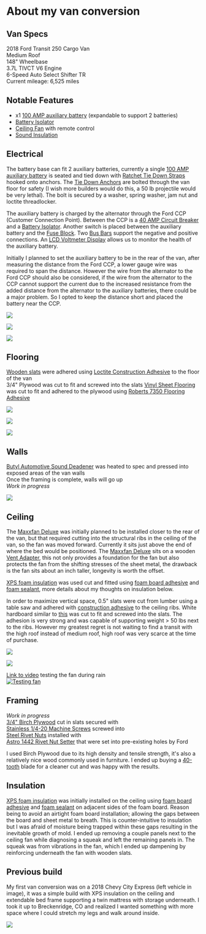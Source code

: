 # About my van conversion

## Van Specs
2018 Ford Transit 250 Cargo Van  
Medium Roof  
148" Wheelbase  
3.7L TIVCT V6 Engine  
6-Speed Auto Select Shifter TR  
Current mileage: 6,525 miles

## Notable Features
- x1 [100 AMP auxiliary battery](https://amzn.to/2SBM3h0) (expandable to support 2 batteries)
- [Battery Isolator](https://amzn.to/3w7A7S1)
- [Ceiling Fan](https://amzn.to/3qB7eMV) with remote control
- [Sound Insulation](https://amzn.to/3jw4jDO)

## Electrical
The battery base can fit 2 auxiliary batteries, currently a single [100 AMP auxiliary battery](https://amzn.to/2SBM3h0) is seated and tied down with [Ratchet Tie Down Straps](https://amzn.to/3653kCw) hooked onto anchors. The [Tie Down Anchors](https://amzn.to/3qB4mzF) are bolted through the van floor for safety (I wish more builders would do this, a 50 lb projectile would be very lethal). The bolt is secured by a washer, spring washer, jam nut and loctite threadlocker. 

The auxiliary battery is charged by the alternator through the Ford CCP (Customer Connection Point). Between the CCP is a [40 AMP Circuit Breaker](https://amzn.to/3yoxIUH) and a [Battery Isolator](https://amzn.to/3w7A7S1). Another switch is placed between the auxiliary battery and the [Fuse Block](https://amzn.to/2TftkbF). Two [Bus Bars](https://amzn.to/3AeXf4i) support the negative and positive connections. An [LCD Voltmeter Display](https://amzn.to/3hnIqnl) allows us to monitor the health of the auxiliary battery.

Initially I planned to set the auxiliary battery to be in the rear of the van, after measuring the distance from the Ford CCP, a lower gauge wire was required to span the distance. However the wire from the alternator to the Ford CCP should also be considered, if the wire from the alternator to the CCP cannot support the current due to the increased resistance from the added distance from the alternator to the auxiliary batteries, there could be a major problem. So I opted to keep the distance short and placed the battery near the CCP.

![](https://lh3.googleusercontent.com/I9KgAqW56FhNewwx5U_VvhZYwn7OtQG7mTPcDrN45KaUPMmcLRBQdMoPHED6RUGALK13rFKWQuXtHGxDcv7C-onToe0FJBPImyh-rr42Ch_ZimX3zCEZjKp1ZMzSAvrNlzSEUNLyAIbwH1Waop6q4QC-wMwThKoVQ7C7-TydXgHZk-u4IuyWQrPW0dcjBmbVV841pcUHeXBMK9BbzRCKRNYgxLt9RRj560iCNBzDOq7Z8CnxSpkYWOKk6-itPjjoibz5M5SnklBcGEYn41FFY-O-myMjUDJigJW0gFYw6VgXpuDBguz7E7XPiFC1Kjsd_i-e650qDmXMyOSckJeXArL4Qlw1RuaDICpF9UduSjRODqRc9p-aR2s5XNh1UhcQzQNNeCEOcm1dSjOR_U0w69QoIU2WMlsLwXQuO_I168dXrgXiMwZGw_LvEn1mMkcr0nWh4k2GtYNC0n6rdXdDKScDN5bsqlPeO7pQoWTbO4xdnDac7STUf6-at_IhNYwpa1Q3KeMpPlzosKiQWg9SVUCx6B4dKytcZ45bJYsHLk6_o6GyLy8kU5VT3nrTw835scR1yCez2CBmybZ-0_OFxwnCETkSld5_BWrO29c06-FD_IOUPP2dE40Pt1jgWOe0CJy0DgOQNaKeUnTGLhaQ5yJFjjVykKU2yTuFntDr8xao87HOL36ylrqc_MaFpHKDXPxj__tmvDvDXyDUdWTmy7W7=w2160-h1620-no?authuser=0)

![](https://lh3.googleusercontent.com/QVQa8r8N4VYwV0WQr27XRyWGHgJP3VfSnVY4HvSccN_AKfT3UGEsjknaz3Nxn-86Q2UvVfpG_tWnbRTcE1KPYbUW2J8iNXAT6LNiSvnIHSor1bfV6uQFIKZ0CtzBajrfsAZQObtUhI2Xe1np8qu_CJHZGbXkJSpIc0O31R5HFDzap93bDX2m5Bww6XULrSfnLhma12iLAmA7o-mG_4dje1KhqfYtOxkdzgjM_bsThWTliSwqA8vkdC_EwtbWQ16pBHQsdIj7cMyDKmcsdzimt_SAhS0xXG8sT1In10pGZUQKJIM1KBGJ-qngFfoHjGi_YEORBM6NWwg5RkabQdJXQ_lcwS2G3MQvzdMnV6Fj-itU14U_WkaYDHMWnyjDNBaGa7_sCsbjLpPngGWJp1juDjR9_RavdC2JfikBJX8sJE9maUd8bWDodxfYYC46J96GyaGMpiYZaAxqpIfse3SEfJb2l0g5apV1mvhef5cc_FtlHb2eieimTEYj-TYlwy0cvjCaiYTgIS9nKlqFZTG3iizmndIilZ4KZW9NKdNHbaX4oTHM_e7MlwvFQYL4PwJy9wBhBCZ9S_hVITQFoOIUoMtWoHwAIV-4udw4wE4YD3sG-ThzJliZioC3hyWwoSAMGT7JCRQ4Ltc6aqJdwEED60211rAb6DnPr_mja3A1JaslKUoDdMHalxRvwmLmRElQ1dJYRXQpFdszV206KRFFOYEZ=w388-h590-no?authuser=0)

![](https://lh3.googleusercontent.com/CaBwpI88LuE_dNLwdeH5K3u_dr2IZtpIjzWSHlnnu3xFhcE4_Hpji-fB3pqxNK5k7SVLGraMrSYWfESIZtNFCGXGR6BG5ToHmFoIO_fKWWMWc39Z3ts1PQlSVZ7Q61fEk8DfHzg-bJQpQr5WxagS-mYtjnYAGmdL7apy3RjAdpqqyMZ9vjHmt5WYHCV0nueiMUB_bVEwMrjL9VtwlbzE3ujPu7zdYlBVkAIM7rzhVD0f70gVWD0kJI_GBZIDEy7ZukAzKUlrO-DLCu42Bp2RL8HWanX_yF4pbenAr9CyaDw8Mk1TcSJBbW5uVEFG3qWpl4B426qokq9OxtD7st_4p1OGnC1gQXmgj9Mf1luynS9CWmUbVIG61SleVna6_jk3MIZqtqkAtibBp6upTwEhDM49Vzk5FbAv56f_JcUWoSptUDySa-D0ux5EJhP9DJXac6PPXrrYYqGUNk4IJqFE9F8d8OBQJZtSoT45KIu2iAkPzhn4HpEX4F27P63eUelAdZ_15aI96_2-b6mlQo6IFRcB3KmldLroUjhsuQ3MXOVRVX8CSKeHpR9ahD4fvXbe0FXxEi9r9xP43Yn6KoQq2epYqZjxiIQboqITXnnvC68znMZKjVSAFh0FAMsOJNzVyxshuNrHIjS6nbAN4N-b00RatJMOJXYCphWogLMXHEJTnK5je6aSr0p88NNbMrgxWdEv9LTEP4T1H6MNbR6cYLKR=w1485-h1980-no?authuser=0)

## Flooring
[Wooden slats](https://www.homedepot.com/p/1-in-x-4-in-x-3-25-ft-Spruce-Pine-Fir-Common-Board-Bed-Slat-Actual-Dimensions-0-75-in-x-3-5-in-x-39-in-KDCBCC1439HFT/206883043) were adhered using [Loctite Construction Adhesive](https://amzn.to/3wcM9JM) to the floor of the van  
3/4" Plywood was cut to fit and screwed into the slats
[Vinyl Sheet Flooring](https://www.homedepot.com/p/TrafficMASTER-Scorched-Walnut-Grey-Wood-Residential-Vinyl-Sheet-Flooring-12ft-Wide-x-Cut-to-Length-C9450407C895P14/300866848) was cut to fit and adhered to the plywood using [Roberts 7350 Flooring Adhesive](https://amzn.to/365Vg4h)

![](https://lh3.googleusercontent.com/XYJ1yyWozC6sWaySFgsb3pHxFDfTeESE758GKFKZs2am0PoIReUlSrvJCHLrbbxBsFjmxFltVBjhyzThtizBeRiWxj5NU5x6rXLv0NYj5oqLUtVLTP1gvI1tyyrXDtyCnvxx120LFoA1p59XP4rub_pJn3xSo5ipYIuaOoVhn0vzTSEz4R5fTc-3EoEIpeuTXlc-uAxnpytyRmUzdzYzX4E853m1Vb-zOnllAuBpG9a8fu5mwZG56oqg5ftINDKZinOYZTSvlaMyg7Mzi9xGsH8fYY-54bSQXPuuUJsej7VL-uPjnSHNQYm4S22nFj7Wjssrc9UBRnWcLCFHL2l5meCHspb479-g4MH31x8UOZVM4dhMhxn6L_qu5qmXe9s3wTHmsVnSzB-Xt9CMyJK2U_qx8Q-uGNzA7MG6Mcs8hfE9s40CnTcKh8hn-l-NUpqWUbncKLh-k88ZXcgOm8PtROEy3y96JCcgbGSwT5KhTH0fyu1r68_kfkc_cktGCewzaUXKO_JsO0SHaZkx8Vs_kEMOfw1hByaqI3YbDjnqoPGXFG42qQMtelNdh8JTRI-VCfwuD6zPDdYuWKwrRlXGgMmJSTWnOsJDzKDMNL17LgUDqJFtE1J5bAxPUBICHEYJtbKBTa9alJDpLizXjgvgiRLLq6f_t95qfLWsFtxSRbRFkNXRvgmIXrLZVyzsBZzb2b7Fp-_EDW0qDpslrPr1QN7z=w1485-h1114-no?authuser=0)

![](https://lh3.googleusercontent.com/prcsYuQr0YuI2lxlv3B3sbeYlaJgzeuED0CCcgLq-0SwLv65B8n4DCF5n31AzeqIbfHXQ_K0zjQWf_mMMBvXFT6Gtpfs6JiwbUrTVH3r0CySxg-od3C3wmgoy7LBmcAf59dRmykz9_6z8rJt8KFlgp4KyZ0ZaEOyWw2e1ShxzxPNxnsj3VBqjNUPQjnig_CAwY1VxAvnnxvP4rZoDR-i2GHR_CcQ9GY5q4EqkbE4usdhQGonxNYP5sz41BRCE-YB5A_SLl0oyQt6RYKiNSbSHOyUb-CLzVy7CkQyqcHadhj6odeOVJj1M2QUPst0fNUDj6KQDJKX874eFxzpYyyUBuGQM8nqVRFSO_jG7ezv7k0k_nt9P9AtLhVJShxJ4HpcHjvUJNRe0_UsVFtjoKv0ZDa8g4Qw4UTYTI0VIbhqr-AZRZCCvtJXTTSKV7_n2vMtQ748B9xA8D3WZs_9aOQR-QYlgK97j3IYwOREj_dmbYD0PzPVEDc2uY0dqtPAoXFIHW6h5Z3517y1ZzO7ONkEemv2zjRm77SMPJdzMozjQXA7CpqbMaUg3e0C0XM_d9YgPS5qdguC4b-1-b-pxeikcFaaMbtQNR65O6y4pAQlXln_mMXaBXushz2UgidpU1ZYgJd06t4PhMmNSg74Z8nc-9MU-o3OpBBPzgID5x6d_8HjjT9PLd7BiuICXHfS0jvst5BFoQmxYFWSFrNbdEhNp-vJ=w1485-h1114-no?authuser=0)

![](https://lh3.googleusercontent.com/CHueQvYSC5mTIVSLUsnw7R5E-W-q5j11blkFIVCSIWm15Pj6MM8CgmJx_H19nBDv45N2tvA4pvi24A26FSi9AgOqgtR6xbiXijpH2FXCYA7JsNfMiRxcrGb-tWaZ-J2128KoroptEDoo6aB81yIYjW3Blqp3n2FPj2kFOinCpeH3CnOM3JYUd1tCkfwRMnvFs55L7XJPIq3dmx1yOKbQNSncW-OSlJOkTDu6CsD7r0Pp0meW8E5UTtNvJdV-D4f9A4AnK3exQm4f1quxc9ZcD6LVmpTYSO2pFoe89geIyZIgqvCucTrYet3FYAbkjKeVmSmVfN4C86awhxOxek8uM5wQRXIXjrKgJLzyDwmApori3PtxNMQAy6dNmRovTpPHb0RgX3rz8nSMStqe6RI87nOJSyzvzgTnQ1jBBhVCLAFafdnoWZBdp3yEVGKzuJH9R6v-PJNUayDn65oKURQEpCjGpW16YgnQNxtlpbhtMl-oHSz0-bVyGyGiwMDyBtNR1aoilBihUED0MfTPAzpHCoQyYVpQgfL8o9YIHMNfD3VNFgkNF-1OdJHwPgx0orRhlxDglLqIBWEAfR6ZTGnwTU30Qc1sVgel31rhREYpwYulhz2ua8MX68o0afUrg2vvjyn4q-zzM-KNVNhtqy91XHYuDoJ1qxTIWb5JgIzYmH917JFzdyyyPtNiO-iV060znqIN4xMpYKXdQFEhx9xV-Wro=w1485-h1980-no?authuser=0)

## Walls
[Butyl Automotive Sound Deadener](https://amzn.to/3jw4jDO) was heated to spec and pressed into exposed areas of the van walls  
Once the framing is complete, walls will go up  
_Work in progress_  

![](https://lh3.googleusercontent.com/trcEsx2oXK6l6f5kjjpU5JtUy5Ou0l_auNi1cfexVw5Ue0INsrn8Vr9y7Z8GHf63uCXdvFJ4GMEYBfKmbWxwM-_cAEK9BTql1kUfhI-hioA8GVWV2KBTKznrgNkTaF1CzeTLJyuGAitS6tsQgAo5c79fLhvjfA8ocz-TcGsU7VOUQqMIcTLspEm1VS6AtVXwWpNDzjLmYECnMb-KqwAUxjVD08jthkOMT5co8y2GSjtj7vmhlAvaE53m5x58dVy4tf1m95mP1ndeS4ZzP5KBFvNnjBHMbDdYokssd_I4DVuCA7rWGKO252vIAT5haAsqji7QjDCiYPbyZG5raa8OO-GB1lO5eoL4lWG6o3eM5xBJPOw71084ahZls8WbCU2BRXrphE36K2tm5iHgbqNQ8YHjnduRg19zfUAce2vTxFTnNQgHt-UuZqJXGzjRSzZKycrjUfdV8tdHT_PkX5H5ufpxK24oqac21Gfe3ufwOy-Sa8A5w2IFEd194yR5kIDqFQz2-N_8hRiGWtGT73nBy7pbkZvYDweTUyW2Y2aDT0Zpjh4rDoUN_5J44YWT3PoUOqZJvFQMtw87QvKqxKxg0nUfwzTJNZiSHezuqV7vzIf1WBcaNmuCV3-GX5rwZIJCBd2rBrD16YgeEY1j2hfeeuYG38zCioTD2kc3MxCr-tA167pCh9OAucfgptkhsVkeIwjsr0YOf-6aKkK-VXoVsSyx=w1485-h1114-no?authuser=0)

## Ceiling
The [Maxxfan Deluxe](https://amzn.to/3qB7eMV) was initially planned to be installed closer to the rear of the van, but that required cutting into the structural ribs in the ceiling of the van, so the fan was moved forward. Currently it sits just above the end of where the bed would be positioned. The [Maxxfan Deluxe](https://amzn.to/3qB7eMV) sits on a wooden [Vent Adapter](https://www.ebay.com/itm/132298128172), this not only provides a foundation for the fan but also protects the fan from the shifting stresses of the sheet metal, the drawback is the fan sits about an inch taller, longevity is worth the offset.  

[XPS foam insulation](https://www.homedepot.com/p/Owens-Corning-FOAMULAR-150-1-in-x-4-ft-x-8-ft-R-5-Scored-Square-Edge-Rigid-Foam-Board-Insulation-Sheathing-20WE/207179253) was used cut and fitted using [foam board adhesive](https://www.homedepot.com/p/Loctite-PL-300-10-fl-oz-Foamboard-Adhesive-1421941/202020476) and [foam sealant](https://www.homedepot.com/p/GREAT-STUFF-16-oz-Gaps-and-Cracks-Insulating-Foam-Sealant-with-Quick-Stop-Straw-99053937/206977048), more details about my thoughts on insulation below. 

In order to maximize vertical space, 0.5" slats were cut from lumber using a table saw and adhered with [construction adhesive](https://amzn.to/3wcM9JM) to the ceiling ribs. White hardboard similar to [this](https://www.homedepot.com/p/EUCATILE-32-sq-ft-96-in-x-48-in-Hardboard-Thrifty-White-Tile-Board-346428/308731683) was cut to fit and screwed into the slats. The adhesion is very strong and was capable of supporting weight > 50 lbs next to the ribs. However my greatest regret is not waiting to find a transit with the high roof instead of medium roof, high roof was very scarce at the time of purchase. 

![](https://lh3.googleusercontent.com/6O2x4im8lLfhdUU829xWx5dHy8tQGQszXC8KUFaosqpy5-hH6j2u6LjeEHTh_Urr9oQGvTxxygVIflLdeJJbnuN3XaxkU3QWGKJmrBUR6NjPpKdUWYr8d1JuHeLw2n5rrgWimLQcc6RMO1s2wo5xiLDRVnDNGGGzh3_uOF0HsdJrs8WvfsyQB-_QnG-ILbjBwkOpF7pjS8JMAtYTw_nYdJxqvdNG3FECMT8ToQcehbiIHcL-qZ79WWQt41lze5c1LrTPxaEliPXHinC2vg1U3u0uiXC_SGnaCB_yiSjX-7voeYyRTkGye-FwSMM07tQhIPeVeHgwywEJdPDGM8tbBObqn-LtxNrHAohWXTlq8_UOsUGl1OQTw5hCR4oBnaqDirodTCmI3xkojcbiBWvvwEQNsqJSchwbGWLbhIJSSpph3mpEr5hHrdSjTesbUZmVJs9WVbbYA6rPUCtFl3G_INBbejtK3UYWY9sMYujbtkVjV48Y4Jq7Wt-zruPhGy6zbmV5Bv8kjljN6sP0-uT2NGCCb43CYhyMMQ8JTPeFy6NN1GyxNJDMDUitSfhjsF36XgsV5FrnXOfQQDLw1DvPK6Ds_U2CQBDb24Hn6Z25jpZKBfbclPbJ4IY62GaQDwGLl9vNvYzxLzCLRtppNyDXAXK7beeDK_BEb0vWqZhldEeUV7oXh8g_S2NS66CpjCev8BJPwT64Y4meAGdpmP_IWwi9=w2160-h1620-no?authuser=0)

![](https://lh3.googleusercontent.com/24RvDzNr6KWOBE1p5eQccBdbIEnzAhLZZToQE4A_qB0Juhh-iobLiBYJgQA9RxEl2KjxVARiAGXn8Ul6ZkCJbrLoQKQ4BWAmMV_Ola1brsk67TjUpAtM65JHQCPbXlhJjuAIGMGr1L08hNKLWWwzBjq3WC-H8NNIVpx5oOKpbHexPSRu6czPGiCd7HQM5m1D0U8vOgmFB3grdQ4eUJ6hrT8-_SzxedIJPpCTIV675l3Mo5SjLAAIkYwJw_Gky3r2kDdYWcK0HdT1tiSLBYTqt7KmVWAuDQC_9iliZws5IYvcYXjHxNPw7HFyV6NGP13Eefmm2Qe1LOMbDC_Agn6c7jX9IhMuh44h3UCXlGt396Ll5vaX9PhJbl96PU1vFHDx32uc55RrMx4aWuSjbhqDEXJEzf9rtMi7UqaYb0o6Qzi3sPEjzbVufXFVMYMzemvFD0WNjaz_AtXG0P4uNRanVG79mzvpF5Z-cdABb_8OzBMYXFqg-IvbBNVhAda-Y9w99RFmVQXfKL0wZGDqlHvO9mhIvLKjzcrUNiaJY5dG7Pbw4u2Z9CPEElp3riOafqWaX1PEyoEQyVc8qDMboQ3VqrU6lxVFTgrPidt_OiIMZPm03cZFRRG7Vi7piSQ4S7hU363_lY19pME5K155CiscIhBfX1jLhiewkc594WqfR3U3UOlhNcqhIaLOCmlYXNhGg-X5cmoUHF5WUCISNlhMk4zA=w2160-h2880-no?authuser=0)

[Link to video](https://youtu.be/DCxn2t7xEZo) testing the fan during rain  
[![Testing fan](http://i3.ytimg.com/vi/DCxn2t7xEZo/hqdefault.jpg)](https://youtu.be/DCxn2t7xEZo)

## Framing
_Work in progress_  
[3/4" Birch Plywood](https://www.homedepot.com/p/Columbia-Forest-Products-3-4-in-x-4-ft-x-8-ft-PureBond-Birch-Plywood-165921/100077837) cut in slats secured with  
[Stainless 1/4-20 Machine Screws](https://amzn.to/3h3vjZA) screwed into  
[Steel Rivet Nuts](https://amzn.to/3hlWk9A) installed with  
[Astro 1442 Rivet Nut Setter](https://amzn.to/3w7jJ3X) that were set into pre-existing holes by Ford  

I used Birch Plywood due to its high density and tensile strength, it's also a relatively nice wood commonly used in furniture. I ended up buying a [40-tooth](https://amzn.to/3hnm6u3) blade for a cleaner cut and was happy with the results.

## Insulation
[XPS foam insulation](https://www.homedepot.com/p/Owens-Corning-FOAMULAR-150-1-in-x-4-ft-x-8-ft-R-5-Scored-Square-Edge-Rigid-Foam-Board-Insulation-Sheathing-20WE/207179253) was initially installed on the ceiling using [foam board adhesive](https://www.homedepot.com/p/Loctite-PL-300-10-fl-oz-Foamboard-Adhesive-1421941/202020476) and [foam sealant](https://www.homedepot.com/p/GREAT-STUFF-16-oz-Gaps-and-Cracks-Insulating-Foam-Sealant-with-Quick-Stop-Straw-99053937/206977048) on adjacent sides of the foam board. Reason being to avoid an airtight foam board installation; allowing the gaps between the board and sheet metal to breath. This is counter-intuitive to insulation but I was afraid of moisture being trapped within these gaps resulting in the inevitable growth of mold. I ended up removing a couple panels next to the ceiling fan while diagnosing a squeak and left the remaining panels in. The squeak was from vibrations in the fan, which I ended up dampening by reinforcing underneath the fan with wooden slats.

## Previous build
My first van conversion was on a 2018 Chevy City Express (left vehicle in image), it was a simple build with XPS insulation on the ceiling and extendable bed frame supporting a twin mattress with storage underneath. I took it up to Breckenridge, CO and realized I wanted something with more space where I could stretch my legs and walk around inside.

![](https://lh3.googleusercontent.com/CCNMD8XID6XhaS8fH3IrCEr0Bge5GluwQ5xQmacarBn6XuFSSwyv3osN5vgN1w6QNjseQhfSS-_ZHNgEhSJN9_17MMuYSj-7HG1WudnR-Si4I4LlUQUk7P7_3HOR70m4baqtEHzGV61KHrnc-_RcQYU_sUY8KVv2tHaDAWIrwXml-SPujjb0DSd6VL4g5uBbKJVgxswl4E23U3NR2KIma5sy0bI4saAhTSnT5eORfh50o9AtezsvMblG-iZzJeYXhDCW5HiPU6Pox8KWRNk3upYNLyiyG5deq_Ubv6Guf-JezchICc4YHzeqLMmHONvDZmQf5xTiJ3aBKYVjgfI5QUHqtCCpHKlF-tAH3hD7Oz6KfkP780DzjMLxXs-ZI3u3NPled-sqRvaOPo-1t-saKJ9AGkd2LxiWlmmoInQqVSbwcDlgpv6R_CBuu8Gqanit14g7qpailgPTewqZ8_ehj7yZEAK8Uz3BrmV3DlhtnHomAT7i0bV1Px71t_HLYSp6PYqBtPPJ737L_4wJlmSfKaagwUNL-6047WvDtGfiwa_7SegeGTM7dWdPPw7Qt9Kf-C2CSodXNrzGL848f9JARmVCJaFVmJAIVEuz2pa6liEa0-ODfl37si29KwnS7tK-kbubhZ5FRDYBRklUbJzpPQ5Zx4tIsgOro7iRX4zdr8hH0U7OrawvGUdP1NokdHeZyK7XRxp2mjTNy86JOTohpHuN=w1485-h1114-no?authuser=0)
